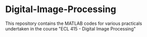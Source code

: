 # Digital-Image-Processing
This repository contains the MATLAB codes for various practicals undertaken in the course "ECL 415 - Digital Image Processing"
